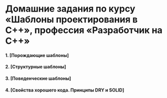 # Домашние задания по курсу «Шаблоны проектирования в C++», профессия «Разработчик на С++»

#### 1. [Порождающие шаблоны]
#### 2. [Структурные шаблоны]
#### 3. [Поведенческие шаблоны]
#### 4. [Свойства хорошего кода. Принципы DRY и SOLID]
